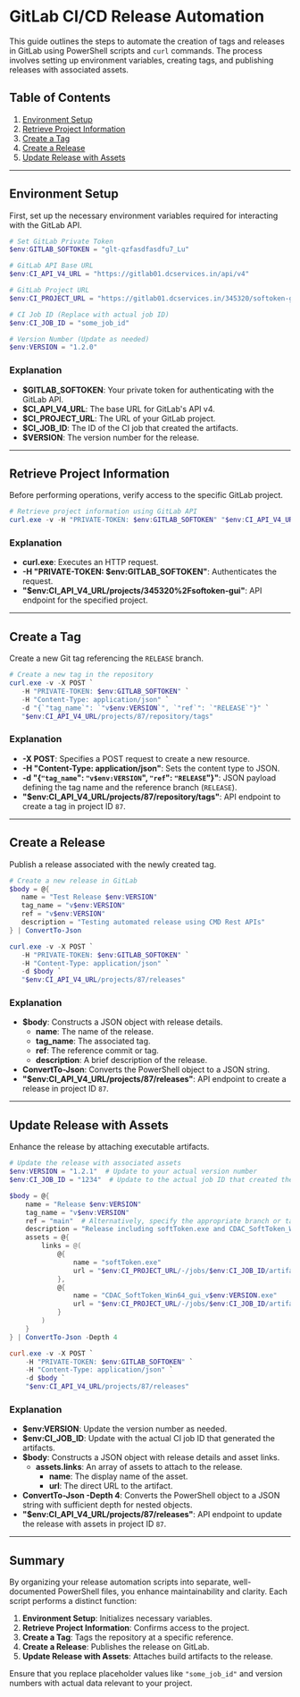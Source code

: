 # GitLab CI/CD Release Automation

This guide outlines the steps to automate the creation of tags and releases in GitLab using PowerShell scripts and `curl` commands. The process involves setting up environment variables, creating tags, and publishing releases with associated assets.

## Table of Contents

1. [Environment Setup](#environment-setup)
2. [Retrieve Project Information](#retrieve-project-information)
3. [Create a Tag](#create-a-tag)
4. [Create a Release](#create-a-release)
5. [Update Release with Assets](#update-release-with-assets)

---

## Environment Setup

First, set up the necessary environment variables required for interacting with the GitLab API.

```powershell
# Set GitLab Private Token
$env:GITLAB_SOFTOKEN = "glt-qzfasdfasdfu7_Lu"

# GitLab API Base URL
$env:CI_API_V4_URL = "https://gitlab01.dcservices.in/api/v4"

# GitLab Project URL
$env:CI_PROJECT_URL = "https://gitlab01.dcservices.in/345320/softoken-gui"

# CI Job ID (Replace with actual job ID)
$env:CI_JOB_ID = "some_job_id"

# Version Number (Update as needed)
$env:VERSION = "1.2.0"
```

### Explanation

- **$GITLAB_SOFTOKEN**: Your private token for authenticating with the GitLab API.
- **$CI_API_V4_URL**: The base URL for GitLab's API v4.
- **$CI_PROJECT_URL**: The URL of your GitLab project.
- **$CI_JOB_ID**: The ID of the CI job that created the artifacts.
- **$VERSION**: The version number for the release.

---

## Retrieve Project Information

Before performing operations, verify access to the specific GitLab project.

```powershell
# Retrieve project information using GitLab API
curl.exe -v -H "PRIVATE-TOKEN: $env:GITLAB_SOFTOKEN" "$env:CI_API_V4_URL/projects/345320%2Fsoftoken-gui"
```

### Explanation

- **curl.exe**: Executes an HTTP request.
- **-H "PRIVATE-TOKEN: $env:GITLAB_SOFTOKEN"**: Authenticates the request.
- **"$env:CI_API_V4_URL/projects/345320%2Fsoftoken-gui"**: API endpoint for the specified project.

---

## Create a Tag

Create a new Git tag referencing the `RELEASE` branch.

```powershell
# Create a new tag in the repository
curl.exe -v -X POST `
   -H "PRIVATE-TOKEN: $env:GITLAB_SOFTOKEN" `
   -H "Content-Type: application/json" `
   -d "{`"tag_name`": `"v$env:VERSION`", `"ref`": `"RELEASE`"}" `
   "$env:CI_API_V4_URL/projects/87/repository/tags"
```

### Explanation

- **-X POST**: Specifies a POST request to create a new resource.
- **-H "Content-Type: application/json"**: Sets the content type to JSON.
- **-d "{`"tag_name`": `"v$env:VERSION`", `"ref`": `"RELEASE`"}"**: JSON payload defining the tag name and the reference branch (`RELEASE`).
- **"$env:CI_API_V4_URL/projects/87/repository/tags"**: API endpoint to create a tag in project ID `87`.

---

## Create a Release

Publish a release associated with the newly created tag.

```powershell
# Create a new release in GitLab
$body = @{
   name = "Test Release $env:VERSION"
   tag_name = "v$env:VERSION"
   ref = "v$env:VERSION"
   description = "Testing automated release using CMD Rest APIs"
} | ConvertTo-Json

curl.exe -v -X POST `
   -H "PRIVATE-TOKEN: $env:GITLAB_SOFTOKEN" `
   -H "Content-Type: application/json" `
   -d $body `
   "$env:CI_API_V4_URL/projects/87/releases"
```

### Explanation

- **$body**: Constructs a JSON object with release details.
  - **name**: The name of the release.
  - **tag_name**: The associated tag.
  - **ref**: The reference commit or tag.
  - **description**: A brief description of the release.
- **ConvertTo-Json**: Converts the PowerShell object to a JSON string.
- **"$env:CI_API_V4_URL/projects/87/releases"**: API endpoint to create a release in project ID `87`.

---

## Update Release with Assets

Enhance the release by attaching executable artifacts.

```powershell
# Update the release with associated assets
$env:VERSION = "1.2.1"  # Update to your actual version number
$env:CI_JOB_ID = "1234"  # Update to the actual job ID that created the artifacts

$body = @{
    name = "Release $env:VERSION"
    tag_name = "v$env:VERSION"
    ref = "main"  # Alternatively, specify the appropriate branch or tag
    description = "Release including softToken.exe and CDAC_SoftToken_Win64_gui"
    assets = @{
        links = @(
            @{
                name = "softToken.exe"
                url = "$env:CI_PROJECT_URL/-/jobs/$env:CI_JOB_ID/artifacts/file/release/softToken.exe"
            },
            @{
                name = "CDAC_SoftToken_Win64_gui_v$env:VERSION.exe"
                url = "$env:CI_PROJECT_URL/-/jobs/$env:CI_JOB_ID/artifacts/file/release/CDAC_SoftToken_Win64_gui_v$env:VERSION.exe"
            }
        )
    }
} | ConvertTo-Json -Depth 4

curl.exe -v -X POST `
    -H "PRIVATE-TOKEN: $env:GITLAB_SOFTOKEN" `
    -H "Content-Type: application/json" `
    -d $body `
    "$env:CI_API_V4_URL/projects/87/releases"
```

### Explanation

- **$env:VERSION**: Update the version number as needed.
- **$env:CI_JOB_ID**: Update with the actual CI job ID that generated the artifacts.
- **$body**: Constructs a JSON object with release details and asset links.
  - **assets.links**: An array of assets to attach to the release.
    - **name**: The display name of the asset.
    - **url**: The direct URL to the artifact.
- **ConvertTo-Json -Depth 4**: Converts the PowerShell object to a JSON string with sufficient depth for nested objects.
- **"$env:CI_API_V4_URL/projects/87/releases"**: API endpoint to update the release with assets in project ID `87`.

---

## Summary

By organizing your release automation scripts into separate, well-documented PowerShell files, you enhance maintainability and clarity. Each script performs a distinct function:

1. **Environment Setup**: Initializes necessary variables.
2. **Retrieve Project Information**: Confirms access to the project.
3. **Create a Tag**: Tags the repository at a specific reference.
4. **Create a Release**: Publishes the release on GitLab.
5. **Update Release with Assets**: Attaches build artifacts to the release.

Ensure that you replace placeholder values like `"some_job_id"` and version numbers with actual data relevant to your project.